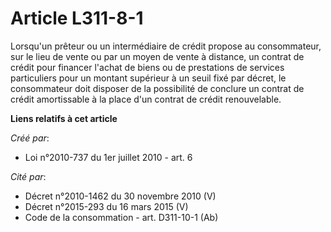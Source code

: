 # Article L311-8-1

Lorsqu'un prêteur ou un intermédiaire de crédit propose au consommateur, sur le lieu de vente ou par un moyen de vente à
distance, un contrat de crédit pour financer l'achat de biens ou de prestations de services particuliers pour un montant
supérieur à un seuil fixé par décret, le consommateur doit disposer de la possibilité de conclure un contrat de crédit
amortissable à la place d'un contrat de crédit renouvelable.

**Liens relatifs à cet article**

_Créé par_:

  - Loi n°2010-737 du 1er juillet 2010 - art. 6

_Cité par_:

  - Décret n°2010-1462 du 30 novembre 2010 (V)
  - Décret n°2015-293 du 16 mars 2015 (V)
  - Code de la consommation - art. D311-10-1 (Ab)
